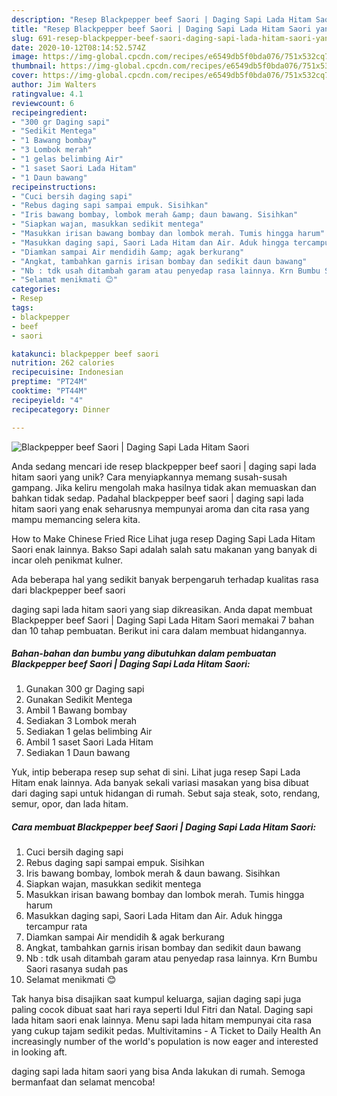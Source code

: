 ```yaml
---
description: "Resep Blackpepper beef Saori | Daging Sapi Lada Hitam Saori yang Lezat"
title: "Resep Blackpepper beef Saori | Daging Sapi Lada Hitam Saori yang Lezat"
slug: 691-resep-blackpepper-beef-saori-daging-sapi-lada-hitam-saori-yang-lezat
date: 2020-10-12T08:14:52.574Z
image: https://img-global.cpcdn.com/recipes/e6549db5f0bda076/751x532cq70/blackpepper-beef-saori-daging-sapi-lada-hitam-saori-foto-resep-utama.jpg
thumbnail: https://img-global.cpcdn.com/recipes/e6549db5f0bda076/751x532cq70/blackpepper-beef-saori-daging-sapi-lada-hitam-saori-foto-resep-utama.jpg
cover: https://img-global.cpcdn.com/recipes/e6549db5f0bda076/751x532cq70/blackpepper-beef-saori-daging-sapi-lada-hitam-saori-foto-resep-utama.jpg
author: Jim Walters
ratingvalue: 4.1
reviewcount: 6
recipeingredient:
- "300 gr Daging sapi"
- "Sedikit Mentega"
- "1 Bawang bombay"
- "3 Lombok merah"
- "1 gelas belimbing Air"
- "1 saset Saori Lada Hitam"
- "1 Daun bawang"
recipeinstructions:
- "Cuci bersih daging sapi"
- "Rebus daging sapi sampai empuk. Sisihkan"
- "Iris bawang bombay, lombok merah &amp; daun bawang. Sisihkan"
- "Siapkan wajan, masukkan sedikit mentega"
- "Masukkan irisan bawang bombay dan lombok merah. Tumis hingga harum"
- "Masukkan daging sapi, Saori Lada Hitam dan Air. Aduk hingga tercampur rata"
- "Diamkan sampai Air mendidih &amp; agak berkurang"
- "Angkat, tambahkan garnis irisan bombay dan sedikit daun bawang"
- "Nb : tdk usah ditambah garam atau penyedap rasa lainnya. Krn Bumbu Saori rasanya sudah pas"
- "Selamat menikmati 😊"
categories:
- Resep
tags:
- blackpepper
- beef
- saori

katakunci: blackpepper beef saori 
nutrition: 262 calories
recipecuisine: Indonesian
preptime: "PT24M"
cooktime: "PT44M"
recipeyield: "4"
recipecategory: Dinner

---
```



![Blackpepper beef Saori | Daging Sapi Lada Hitam Saori](https://img-global.cpcdn.com/recipes/e6549db5f0bda076/751x532cq70/blackpepper-beef-saori-daging-sapi-lada-hitam-saori-foto-resep-utama.jpg)

Anda sedang mencari ide resep blackpepper beef saori | daging sapi lada hitam saori yang unik? Cara menyiapkannya memang susah-susah gampang. Jika keliru mengolah maka hasilnya tidak akan memuaskan dan bahkan tidak sedap. Padahal blackpepper beef saori | daging sapi lada hitam saori yang enak seharusnya mempunyai aroma dan cita rasa yang mampu memancing selera kita.

How to Make Chinese Fried Rice Lihat juga resep Daging Sapi Lada Hitam Saori enak lainnya. Bakso Sapi adalah salah satu makanan yang banyak di incar oleh penikmat kulner.

Ada beberapa hal yang sedikit banyak berpengaruh terhadap kualitas rasa dari blackpepper beef saori 

 daging sapi lada hitam saori yang siap dikreasikan. Anda dapat membuat Blackpepper beef Saori | Daging Sapi Lada Hitam Saori memakai 7 bahan dan 10 tahap pembuatan. Berikut ini cara dalam membuat hidangannya.

<!--inarticleads1-->

##### Bahan-bahan dan bumbu yang dibutuhkan dalam pembuatan Blackpepper beef Saori | Daging Sapi Lada Hitam Saori:

1. Gunakan 300 gr Daging sapi
1. Gunakan Sedikit Mentega
1. Ambil 1 Bawang bombay
1. Sediakan 3 Lombok merah
1. Sediakan 1 gelas belimbing Air
1. Ambil 1 saset Saori Lada Hitam
1. Sediakan 1 Daun bawang


Yuk, intip beberapa resep sup sehat di sini. Lihat juga resep Sapi Lada Hitam enak lainnya. Ada banyak sekali variasi masakan yang bisa dibuat dari daging sapi untuk hidangan di rumah. Sebut saja steak, soto, rendang, semur, opor, dan lada hitam. 

<!--inarticleads2-->

##### Cara membuat Blackpepper beef Saori | Daging Sapi Lada Hitam Saori:

1. Cuci bersih daging sapi
1. Rebus daging sapi sampai empuk. Sisihkan
1. Iris bawang bombay, lombok merah &amp; daun bawang. Sisihkan
1. Siapkan wajan, masukkan sedikit mentega
1. Masukkan irisan bawang bombay dan lombok merah. Tumis hingga harum
1. Masukkan daging sapi, Saori Lada Hitam dan Air. Aduk hingga tercampur rata
1. Diamkan sampai Air mendidih &amp; agak berkurang
1. Angkat, tambahkan garnis irisan bombay dan sedikit daun bawang
1. Nb : tdk usah ditambah garam atau penyedap rasa lainnya. Krn Bumbu Saori rasanya sudah pas
1. Selamat menikmati 😊


Tak hanya bisa disajikan saat kumpul keluarga, sajian daging sapi juga paling cocok dibuat saat hari raya seperti Idul Fitri dan Natal. Daging sapi lada hitam saori enak lainnya. Menu sapi lada hitam mempunyai cita rasa yang cukup tajam sedikit pedas. Multivitamins - A Ticket to Daily Health An increasingly number of the world&#39;s population is now eager and interested in looking aft. 

 daging sapi lada hitam saori yang bisa Anda lakukan di rumah. Semoga bermanfaat dan selamat mencoba!

